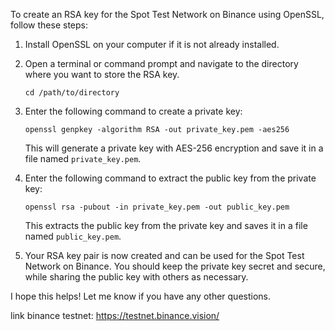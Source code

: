 To create an RSA key for the Spot Test Network on Binance using OpenSSL, follow these steps:

1. Install OpenSSL on your computer if it is not already installed.

2. Open a terminal or command prompt and navigate to the directory where you want to store the RSA key.

   `cd /path/to/directory`

3. Enter the following command to create a private key:

   `openssl genpkey -algorithm RSA -out private_key.pem -aes256`

   This will generate a private key with AES-256 encryption and save it in a file named `private_key.pem`.

4. Enter the following command to extract the public key from the private key:

   `openssl rsa -pubout -in private_key.pem -out public_key.pem`

   This extracts the public key from the private key and saves it in a file named `public_key.pem`.

5. Your RSA key pair is now created and can be used for the Spot Test Network on Binance. You should keep the private key secret and secure, while sharing the public key with others as necessary.

I hope this helps! Let me know if you have any other questions.

link binance testnet: https://testnet.binance.vision/
